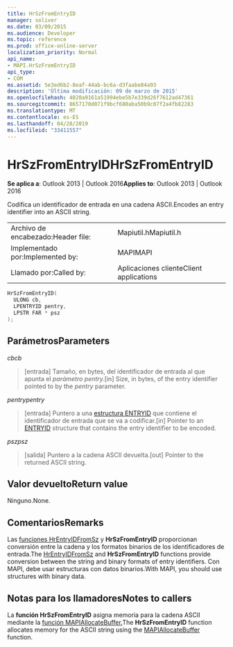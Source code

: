 ```yaml
---
title: HrSzFromEntryID
manager: soliver
ms.date: 03/09/2015
ms.audience: Developer
ms.topic: reference
ms.prod: office-online-server
localization_priority: Normal
api_name:
- MAPI.HrSzFromEntryID
api_type:
- COM
ms.assetid: 5e3ed6b2-8eaf-44ab-bc6a-d3faabe84a93
description: 'Última modificación: 09 de marzo de 2015'
ms.openlocfilehash: 4020a9161a51994ebe5b7e339d26f7612ad47361
ms.sourcegitcommit: 8657170d071f9bcf680aba50b9c07f2a4fb82283
ms.translationtype: MT
ms.contentlocale: es-ES
ms.lasthandoff: 04/28/2019
ms.locfileid: "33411557"
---
```

# <a name="hrszfromentryid"></a><span data-ttu-id="c0383-103">HrSzFromEntryID</span><span class="sxs-lookup"><span data-stu-id="c0383-103">HrSzFromEntryID</span></span>

  
  
<span data-ttu-id="c0383-104">**Se aplica a**: Outlook 2013 | Outlook 2016</span><span class="sxs-lookup"><span data-stu-id="c0383-104">**Applies to**: Outlook 2013 | Outlook 2016</span></span> 
  
<span data-ttu-id="c0383-105">Codifica un identificador de entrada en una cadena ASCII.</span><span class="sxs-lookup"><span data-stu-id="c0383-105">Encodes an entry identifier into an ASCII string.</span></span> 
  
|||
|:-----|:-----|
|<span data-ttu-id="c0383-106">Archivo de encabezado:</span><span class="sxs-lookup"><span data-stu-id="c0383-106">Header file:</span></span>  <br/> |<span data-ttu-id="c0383-107">Mapiutil.h</span><span class="sxs-lookup"><span data-stu-id="c0383-107">Mapiutil.h</span></span>  <br/> |
|<span data-ttu-id="c0383-108">Implementado por:</span><span class="sxs-lookup"><span data-stu-id="c0383-108">Implemented by:</span></span>  <br/> |<span data-ttu-id="c0383-109">MAPI</span><span class="sxs-lookup"><span data-stu-id="c0383-109">MAPI</span></span>  <br/> |
|<span data-ttu-id="c0383-110">Llamado por:</span><span class="sxs-lookup"><span data-stu-id="c0383-110">Called by:</span></span>  <br/> |<span data-ttu-id="c0383-111">Aplicaciones cliente</span><span class="sxs-lookup"><span data-stu-id="c0383-111">Client applications</span></span>  <br/> |
   
```cpp
HrSzFromEntryID(
  ULONG cb,
  LPENTRYID pentry,
  LPSTR FAR * psz
);
```

## <a name="parameters"></a><span data-ttu-id="c0383-112">Parámetros</span><span class="sxs-lookup"><span data-stu-id="c0383-112">Parameters</span></span>

 <span data-ttu-id="c0383-113">_cb_</span><span class="sxs-lookup"><span data-stu-id="c0383-113">_cb_</span></span>
  
> <span data-ttu-id="c0383-114">[entrada] Tamaño, en bytes, del identificador de entrada al que apunta el _parámetro pentry._</span><span class="sxs-lookup"><span data-stu-id="c0383-114">[in] Size, in bytes, of the entry identifier pointed to by the  _pentry_ parameter.</span></span> 
    
 <span data-ttu-id="c0383-115">_pentry_</span><span class="sxs-lookup"><span data-stu-id="c0383-115">_pentry_</span></span>
  
> <span data-ttu-id="c0383-116">[entrada] Puntero a una [estructura ENTRYID](entryid.md) que contiene el identificador de entrada que se va a codificar.</span><span class="sxs-lookup"><span data-stu-id="c0383-116">[in] Pointer to an [ENTRYID](entryid.md) structure that contains the entry identifier to be encoded.</span></span> 
    
 <span data-ttu-id="c0383-117">_psz_</span><span class="sxs-lookup"><span data-stu-id="c0383-117">_psz_</span></span>
  
> <span data-ttu-id="c0383-118">[salida] Puntero a la cadena ASCII devuelta.</span><span class="sxs-lookup"><span data-stu-id="c0383-118">[out] Pointer to the returned ASCII string.</span></span>
    
## <a name="return-value"></a><span data-ttu-id="c0383-119">Valor devuelto</span><span class="sxs-lookup"><span data-stu-id="c0383-119">Return value</span></span>

<span data-ttu-id="c0383-120">Ninguno.</span><span class="sxs-lookup"><span data-stu-id="c0383-120">None.</span></span>
  
## <a name="remarks"></a><span data-ttu-id="c0383-121">Comentarios</span><span class="sxs-lookup"><span data-stu-id="c0383-121">Remarks</span></span>

<span data-ttu-id="c0383-122">Las [funciones HrEntryIDFromSz](hrentryidfromsz.md) y **HrSzFromEntryID** proporcionan conversión entre la cadena y los formatos binarios de los identificadores de entrada.</span><span class="sxs-lookup"><span data-stu-id="c0383-122">The [HrEntryIDFromSz](hrentryidfromsz.md) and **HrSzFromEntryID** functions provide conversion between the string and binary formats of entry identifiers.</span></span> <span data-ttu-id="c0383-123">Con MAPI, debe usar estructuras con datos binarios.</span><span class="sxs-lookup"><span data-stu-id="c0383-123">With MAPI, you should use structures with binary data.</span></span> 
  
## <a name="notes-to-callers"></a><span data-ttu-id="c0383-124">Notas para los llamadores</span><span class="sxs-lookup"><span data-stu-id="c0383-124">Notes to callers</span></span>

<span data-ttu-id="c0383-125">La **función HrSzFromEntryID** asigna memoria para la cadena ASCII mediante la [función MAPIAllocateBuffer.](mapiallocatebuffer.md)</span><span class="sxs-lookup"><span data-stu-id="c0383-125">The **HrSzFromEntryID** function allocates memory for the ASCII string using the [MAPIAllocateBuffer](mapiallocatebuffer.md) function.</span></span> 
  

